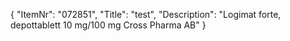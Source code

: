 {
  "ItemNr": "072851",
  "Title": "test",
  "Description": "Logimat forte, depottablett 10 mg/100 mg Cross Pharma AB"
}